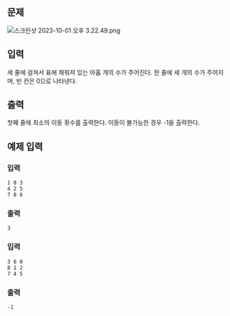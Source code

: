 ## 문제
![스크린샷 2023-10-01 오후 3.22.49.png](..%2F..%2F..%2F..%2F..%2F..%2F..%2F..%2Fvar%2Ffolders%2Ff3%2Fctzdcn5x00s813l706yxzb_40000gn%2FT%2FTemporaryItems%2FNSIRD_screencaptureui_E4H4QW%2F%EC%8A%A4%ED%81%AC%EB%A6%B0%EC%83%B7%202023-10-01%20%EC%98%A4%ED%9B%84%203.22.49.png)

## 입력

세 줄에 걸쳐서 표에 채워져 있는 아홉 개의 수가 주어진다. 한 줄에 세 개의 수가 주어지며, 빈 칸은 0으로 나타낸다.

## 출력

첫째 줄에 최소의 이동 횟수를 출력한다. 이동이 불가능한 경우 -1을 출력한다.

## 예제 입력 

### 입력
```
1 0 3
4 2 5
7 8 6
```
### 출력
```
3
```

### 입력
```
3 6 0
8 1 2
7 4 5
```
### 출력
```
-1
```